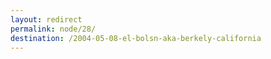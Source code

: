 ```yaml
---
layout: redirect
permalink: node/28/
destination: /2004-05-08-el-bolsn-aka-berkely-california
---
```

